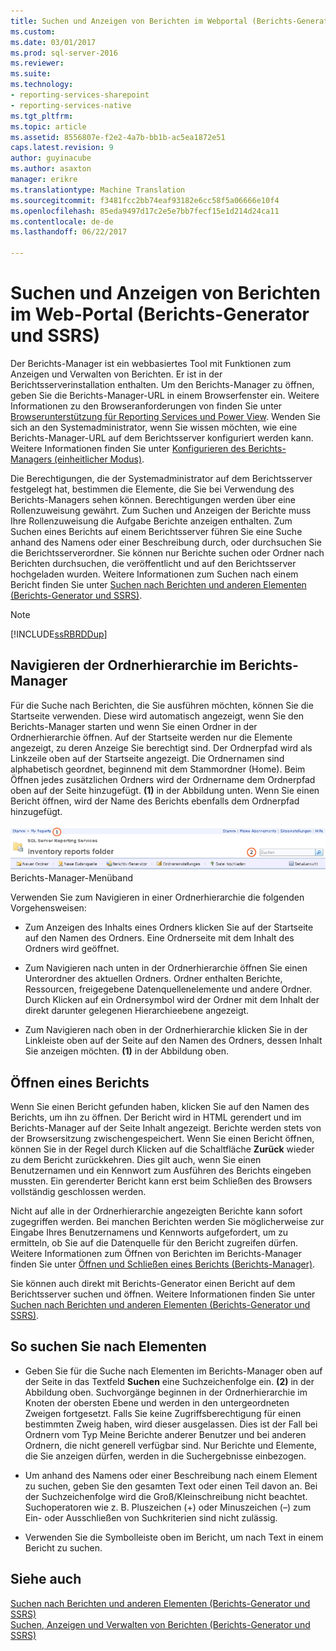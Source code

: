 ```yaml
---
title: Suchen und Anzeigen von Berichten im Webportal (Berichts-Generator und SSRS) | Microsoft Docs
ms.custom: 
ms.date: 03/01/2017
ms.prod: sql-server-2016
ms.reviewer: 
ms.suite: 
ms.technology:
- reporting-services-sharepoint
- reporting-services-native
ms.tgt_pltfrm: 
ms.topic: article
ms.assetid: 8556807e-f2e2-4a7b-bb1b-ac5ea1872e51
caps.latest.revision: 9
author: guyinacube
ms.author: asaxton
manager: erikre
ms.translationtype: Machine Translation
ms.sourcegitcommit: f3481fcc2bb74eaf93182e6cc58f5a06666e10f4
ms.openlocfilehash: 85eda9497d17c2e5e7bb7fecf15e1d214d24ca11
ms.contentlocale: de-de
ms.lasthandoff: 06/22/2017

---
```

# <a name="finding-and-viewing-reports-in-the-web-portal-report-builder-and-ssrs"></a>Suchen und Anzeigen von Berichten im Web-Portal (Berichts-Generator und SSRS)
  Der Berichts-Manager ist ein webbasiertes Tool mit Funktionen zum Anzeigen und Verwalten von Berichten. Er ist in der Berichtsserverinstallation enthalten. Um den Berichts-Manager zu öffnen, geben Sie die Berichts-Manager-URL in einem Browserfenster ein. Weitere Informationen zu den Browseranforderungen von finden Sie unter [Browserunterstützung für Reporting Services und Power View](../../reporting-services/browser-support-for-reporting-services-and-power-view.md). Wenden Sie sich an den Systemadministrator, wenn Sie wissen möchten, wie eine Berichts-Manager-URL auf dem Berichtsserver konfiguriert werden kann. Weitere Informationen finden Sie unter [Konfigurieren des Berichts-Managers &#40;einheitlicher Modus&#41;](../../reporting-services/report-server/configure-report-manager-native-mode.md).  
  
 Die Berechtigungen, die der Systemadministrator auf dem Berichtsserver festgelegt hat, bestimmen die Elemente, die Sie bei Verwendung des Berichts-Managers sehen können. Berechtigungen werden über eine Rollenzuweisung gewährt. Zum Suchen und Anzeigen der Berichte muss Ihre Rollenzuweisung die Aufgabe Berichte anzeigen enthalten. Zum Suchen eines Berichts auf einem Berichtsserver führen Sie eine Suche anhand des Namens oder einer Beschreibung durch, oder durchsuchen Sie die Berichtsserverordner. Sie können nur Berichte suchen oder Ordner nach Berichten durchsuchen, die veröffentlicht und auf den Berichtsserver hochgeladen wurden. Weitere Informationen zum Suchen nach einem Bericht finden Sie unter [Suchen nach Berichten und anderen Elementen &#40;Berichts-Generator und SSRS&#41;](../../reporting-services/report-builder/searching-for-reports-and-other-items-report-builder-and-ssrs.md).  
  
> [!NOTE]  
>  [!INCLUDE[ssRBRDDup](../../includes/ssrbrddup-md.md)]  
  
## <a name="navigating-the-folder-hierarchy-in-report-manager"></a>Navigieren der Ordnerhierarchie im Berichts-Manager  
 Für die Suche nach Berichten, die Sie ausführen möchten, können Sie die Startseite verwenden. Diese wird automatisch angezeigt, wenn Sie den Berichts-Manager starten und wenn Sie einen Ordner in der Ordnerhierarchie öffnen. Auf der Startseite werden nur die Elemente angezeigt, zu deren Anzeige Sie berechtigt sind. Der Ordnerpfad wird als Linkzeile oben auf der Startseite angezeigt. Die Ordnernamen sind alphabetisch geordnet, beginnend mit dem Stammordner (Home). Beim Öffnen jedes zusätzlichen Ordners wird der Ordnername dem Ordnerpfad oben auf der Seite hinzugefügt. **(1)** in der Abbildung unten. Wenn Sie einen Bericht öffnen, wird der Name des Berichts ebenfalls dem Ordnerpfad hinzugefügt.  
  
 ![Berichts-Manager-Menüband und Navigation](../../reporting-services/report-builder/media/rs-reportmanager-ribbon.gif "Report Manager Ribbon and Navigation")  
Berichts-Manager-Menüband  
  
 Verwenden Sie zum Navigieren in einer Ordnerhierarchie die folgenden Vorgehensweisen:  
  
-   Zum Anzeigen des Inhalts eines Ordners klicken Sie auf der Startseite auf den Namen des Ordners. Eine Ordnerseite mit dem Inhalt des Ordners wird geöffnet.  
  
-   Zum Navigieren nach unten in der Ordnerhierarchie öffnen Sie einen Unterordner des aktuellen Ordners. Ordner enthalten Berichte, Ressourcen, freigegebene Datenquellenelemente und andere Ordner. Durch Klicken auf ein Ordnersymbol wird der Ordner mit dem Inhalt der direkt darunter gelegenen Hierarchieebene angezeigt.  
  
-   Zum Navigieren nach oben in der Ordnerhierarchie klicken Sie in der Linkleiste oben auf der Seite auf den Namen des Ordners, dessen Inhalt Sie anzeigen möchten. **(1)** in der Abbildung oben.  
  
## <a name="opening-a-report"></a>Öffnen eines Berichts  
 Wenn Sie einen Bericht gefunden haben, klicken Sie auf den Namen des Berichts, um ihn zu öffnen. Der Bericht wird in HTML gerendert und im Berichts-Manager auf der Seite Inhalt angezeigt. Berichte werden stets von der Browsersitzung zwischengespeichert. Wenn Sie einen Bericht öffnen, können Sie in der Regel durch Klicken auf die Schaltfläche **Zurück** wieder zu dem Bericht zurückkehren. Dies gilt auch, wenn Sie einen Benutzernamen und ein Kennwort zum Ausführen des Berichts eingeben mussten. Ein gerenderter Bericht kann erst beim Schließen des Browsers vollständig geschlossen werden.  
  
 Nicht auf alle in der Ordnerhierarchie angezeigten Berichte kann sofort zugegriffen werden. Bei manchen Berichten werden Sie möglicherweise zur Eingabe Ihres Benutzernamens und Kennworts aufgefordert, um zu ermitteln, ob Sie auf die Datenquelle für den Bericht zugreifen dürfen. Weitere Informationen zum Öffnen von Berichten im Berichts-Manager finden Sie unter [Öffnen und Schließen eines Berichts &#40;Berichts-Manager&#41;](../../reporting-services/reports/open-and-close-a-report-report-manager.md).  
  
 Sie können auch direkt mit Berichts-Generator einen Bericht auf dem Berichtsserver suchen und öffnen. Weitere Informationen finden Sie unter [Suchen nach Berichten und anderen Elementen &#40;Berichts-Generator und SSRS&#41;](../../reporting-services/report-builder/searching-for-reports-and-other-items-report-builder-and-ssrs.md).  
  
## <a name="to-search-for-a-items"></a>So suchen Sie nach Elementen  
  
-   Geben Sie für die Suche nach Elementen im Berichts-Manager oben auf der Seite in das Textfeld **Suchen** eine Suchzeichenfolge ein. **(2)** in der Abbildung oben. Suchvorgänge beginnen in der Ordnerhierarchie im Knoten der obersten Ebene und werden in den untergeordneten Zweigen fortgesetzt. Falls Sie keine Zugriffsberechtigung für einen bestimmten Zweig haben, wird dieser ausgelassen. Dies ist der Fall bei Ordnern vom Typ Meine Berichte anderer Benutzer und bei anderen Ordnern, die nicht generell verfügbar sind. Nur Berichte und Elemente, die Sie anzeigen dürfen, werden in die Suchergebnisse einbezogen.  
  
-   Um anhand des Namens oder einer Beschreibung nach einem Element zu suchen, geben Sie den gesamten Text oder einen Teil davon an. Bei der Suchzeichenfolge wird die Groß/Kleinschreibung nicht beachtet. Suchoperatoren wie z. B. Pluszeichen (+) oder Minuszeichen (–) zum Ein- oder Ausschließen von Suchkriterien sind nicht zulässig.  
  
-   Verwenden Sie die Symbolleiste oben im Bericht, um nach Text in einem Bericht zu suchen.  
  
## <a name="see-also"></a>Siehe auch  
 [Suchen nach Berichten und anderen Elementen &#40;Berichts-Generator und SSRS&#41;](../../reporting-services/report-builder/searching-for-reports-and-other-items-report-builder-and-ssrs.md)   
 [Suchen, Anzeigen und Verwalten von Berichten &#40;Berichts-Generator und SSRS&#41;](../../reporting-services/report-builder/finding-viewing-and-managing-reports-report-builder-and-ssrs.md)  
  
  
